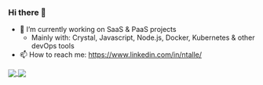 ### Hi there 👋

- 🔭 I’m currently working on SaaS & PaaS projects
  - Mainly with: Crystal, Javascript, Node.js, Docker, Kubernetes & other devOps tools
- 📫 How to reach me: https://www.linkedin.com/in/ntalle/

<!--
**Nicolab/Nicolab** is a ✨ _special_ ✨ repository because its `README.md` (this file) appears on your GitHub profile.

Here are some ideas to get you started:


- 🌱 I’m currently learning ...
- 👯 I’m looking to collaborate on ...
- 🤔 I’m looking for help with ...
- 💬 Ask me about ...
- 😄 Pronouns: ...
- ⚡ Fun fact: ...
-->

<a href="https://www.linkedin.com/in/ntalle/" target="_blank" title="Keep in touch!">
<img align="center" src="https://github-readme-stats.vercel.app/api?username=Nicolab&count_private=true&show_icons=true&include_all_commits=true&theme=tokyonight" />
</a>
<a href="https://www.linkedin.com/in/ntalle/" target="_blank" title="Keep in touch!">
<img align="center" src="https://github-readme-stats.vercel.app/api/top-langs/?username=Nicolab&layout=compact&theme=tokyonight" />
</a>
